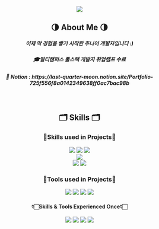 <div align="center">
<img src="https://capsule-render.vercel.app/api?type=Waving&color=gradient&text=Junior%20Developer&fontAlignY=25&fontSize=40&height=200&desc=An%20HaHyeon&descAlignY=45">
</div>
<div align="center">
<h2>🌗 About Me 🌗</h2>
  <h5>이제 막 경험을 쌓기 시작한 주니어 개발자입니다 :)</h5>
  <h5>🎓멀티캠퍼스 풀스택 개발자 취업캠프 수료 </h5>
  <h5>📓 Notion : https://last-quarter-moon.notion.site/Portfolio-725f556f8a0142349638ff0ac7bac98b</h5>
  <br>
  
<h2>🗂️ Skills 🗂️</h2>
  <h3>🌟Skills used in Projects🌟</h3>
  <img src="https://img.shields.io/badge/html5-%23E34F26.svg?style=for-the-badge&logo=html5&logoColor=white"/></a>
  <img src="https://img.shields.io/badge/css3-%231572B6.svg?style=for-the-badge&logo=css3&logoColor=white"/></a>
  <img src="https://img.shields.io/badge/javascript-%23323330.svg?style=for-the-badge&logo=javascript&logoColor=%23F7DF1E"/></a>
  <br>
  <img src="https://img.shields.io/badge/mysql-%2300f.svg?style=for-the-badge&logo=mysql&logoColor=white"/></a>
  <br>
  <img src="https://img.shields.io/badge/spring-%236DB33F.svg?style=for-the-badge&logo=spring&logoColor=white"/></a>
  <img src="https://img.shields.io/badge/java-%23ED8B00.svg?style=for-the-badge&logo=openjdk&logoColor=white"/></a>

  <h3>🌟Tools used in Projects🌟</h3>
  <img src="https://img.shields.io/badge/figma-%23F24E1E.svg?style=for-the-badge&logo=figma&logoColor=white"/></a>
  <img src="https://img.shields.io/badge/Eclipse-FE7A16.svg?style=for-the-badge&logo=Eclipse&logoColor=white"/></a>
  <img src="https://img.shields.io/badge/git-%23F05033.svg?style=for-the-badge&logo=git&logoColor=white"/></a>
  <img src="https://img.shields.io/badge/Notion-%23000000.svg?style=for-the-badge&logo=notion&logoColor=white"/></a>

  <h4>👇🏻Skills & Tools Experienced Once👇🏻</h4>
  <img src="https://img.shields.io/badge/react-%2320232a.svg?style=for-the-badge&logo=react&logoColor=%2361DAFB"/></a>
  <img src="https://img.shields.io/badge/Visual%20Studio%20Code-0078d7.svg?style=for-the-badge&logo=visual-studio-code&logoColor=white"/></a>
  <img src="https://img.shields.io/badge/python-3670A0?style=for-the-badge&logo=python&logoColor=ffdd54"/></a>
  <img src="https://img.shields.io/badge/pycharm-143?style=for-the-badge&logo=pycharm&logoColor=black&color=black&labelColor=green"/></a>
</div>



<!--
**AnHaHaa/AnHaHaa** is a ✨ _special_ ✨ repository because its `README.md` (this file) appears on your GitHub profile.

Here are some ideas to get you started:

- 🔭 I’m currently working on ...
- 🌱 I’m currently learning ...
- 👯 I’m looking to collaborate on ...
- 🤔 I’m looking for help with ...
- 💬 Ask me about ...
- 📫 How to reach me: ...
- 😄 Pronouns: ...
- ⚡ Fun fact: ...
-->
